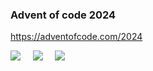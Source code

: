 
### Advent of code 2024

https://adventofcode.com/2024

![](https://img.shields.io/badge/day%20📅-22-blue) &nbsp;&nbsp;&nbsp; ![](https://img.shields.io/badge/stars%20⭐-34-yellow) &nbsp;&nbsp;&nbsp; ![](https://img.shields.io/badge/days%20completed-17-red)
